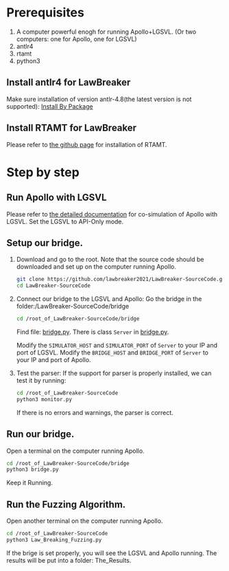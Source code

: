 # Prerequisites
1. A computer powerful enogh for running Apollo+LGSVL. 
(Or two computers: one for Apollo, one for LGSVL)
2. antlr4
3. rtamt
4. python3

## Install antlr4 for LawBreaker
Make sure installation of version antlr-4.8(the latest version is not supported):
[Install By Package](https://www.antlr.org/download/antlr-4.8-complete.jar)


## Install RTAMT for LawBreaker
Please refer to [the github page](https://github.com/nickovic/rtamt) for installation of RTAMT.

# Step by step

## Run Apollo with LGSVL
Please refer to [the detailed documentation](https://www.svlsimulator.com/docs/system-under-test/apollo-master-instructions/) for co-simulation of Apollo with LGSVL.
Set the LGSVL to API-Only mode.

## Setup our bridge.
1. Download and go to the root. Note that the source code should be downloaded and set up on the computer running Apollo.
	```bash
	git clone https://github.com/lawbreaker2021/LawBreaker-SourceCode.git
	cd LawBreaker-SourceCode
	```
2. Connect our bridge to the LGSVL and Apollo:
	Go the bridge in the folder:/LawBreaker-SourceCode/bridge
	```bash
	cd /root_of_LawBreaker-SourceCode/bridge
	```
	Find file: [bridge.py](https://github.com/lawbreaker2021/LawBreaker-SourceCode/blob/main/bridge/bridge.py).
	There is class `Server` in [bridge.py](https://github.com/lawbreaker2021/LawBreaker-SourceCode/blob/main/bridge/bridge.py). 

	Modify the `SIMULATOR_HOST` and `SIMULATOR_PORT` of `Server` to your IP and port of LGSVL.
	Modify the `BRIDGE_HOST` and `BRIDGE_PORT` of `Server` to your IP and port of Apollo.
	
3. Test the parser:
	If the support for parser is properly installed, we can test it by running:
	```bash
	cd /root_of_LawBreaker-SourceCode
	python3 monitor.py
	```
	If there is no errors and warnings, the parser is correct.


## Run our bridge.
Open a terminal on the computer running Apollo.
```bash
cd /root_of_LawBreaker-SourceCode/bridge
python3 bridge.py
```
Keep it Running.


## Run the Fuzzing Algorithm.
Open another terminal on the computer running Apollo.
```bash
cd /root_of_LawBreaker-SourceCode
python3 Law_Breaking_Fuzzing.py
```
If the brige is set properly, you will see the LGSVL and Apollo running. The results will be put into a folder: The_Results.

